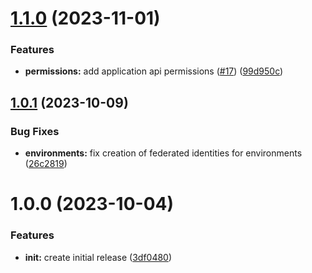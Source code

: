 # [1.1.0](https://github.com/infinite-automations/terraform-azuread-github-oidc/compare/1.0.1...1.1.0) (2023-11-01)


### Features

* **permissions:** add application api permissions ([#17](https://github.com/infinite-automations/terraform-azuread-github-oidc/issues/17)) ([99d950c](https://github.com/infinite-automations/terraform-azuread-github-oidc/commit/99d950ce08e5e64c9a5f7cd9fe3b2cc25174045e))

## [1.0.1](https://github.com/infinite-automations/terraform-azuread-github-oidc/compare/1.0.0...1.0.1) (2023-10-09)


### Bug Fixes

* **environments:** fix creation of federated identities for environments ([26c2819](https://github.com/infinite-automations/terraform-azuread-github-oidc/commit/26c28199937e41bc2a45aeba51885c0e44a4976a))

# 1.0.0 (2023-10-04)


### Features

* **init:** create initial release ([3df0480](https://github.com/infinite-automations/terraform-azuread-github-oidc/commit/3df0480ebfe37b0b6b5018380a53e56df866018f))
